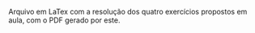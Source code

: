 Arquivo em LaTex com a resolução dos quatro exercícios propostos em aula, com o PDF gerado por este.
